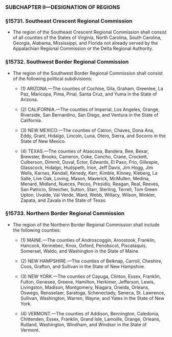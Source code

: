 ### SUBCHAPTER II—DESIGNATION OF REGIONS

### §15731. Southeast Crescent Regional Commission
* The region of the Southeast Crescent Regional Commission shall consist of all counties of the States of Virginia, North Carolina, South Carolina, Georgia, Alabama, Mississippi, and Florida not already served by the Appalachian Regional Commission or the Delta Regional Authority.

### §15732. Southwest Border Regional Commission
* The region of the Southwest Border Regional Commission shall consist of the following political subdivisions:

  * (1) ARIZONA.—The counties of Cochise, Gila, Graham, Greenlee, La Paz, Maricopa, Pima, Pinal, Santa Cruz, and Yuma in the State of Arizona.

  * (2) CALIFORNIA.—The counties of Imperial, Los Angeles, Orange, Riverside, San Bernardino, San Diego, and Ventura in the State of California.

  * (3) NEW MEXICO.—The counties of Catron, Chaves, Dona Ana, Eddy, Grant, Hidalgo, Lincoln, Luna, Otero, Sierra, and Socorro in the State of New Mexico.

  * (4) TEXAS.—The counties of Atascosa, Bandera, Bee, Bexar, Brewster, Brooks, Cameron, Coke, Concho, Crane, Crockett, Culberson, Dimmit, Duval, Ector, Edwards, El Paso, Frio, Gillespie, Glasscock, Hidalgo, Hudspeth, Irion, Jeff Davis, Jim Hogg, Jim Wells, Karnes, Kendall, Kenedy, Kerr, Kimble, Kinney, Kleberg, La Salle, Live Oak, Loving, Mason, Maverick, McMullen, Medina, Menard, Midland, Nueces, Pecos, Presidio, Reagan, Real, Reeves, San Patricio, Shleicher, Sutton, Starr, Sterling, Terrell, Tom Green Upton, Uvalde, Val Verde, Ward, Webb, Willacy, Wilson, Winkler, Zapata, and Zavala in the State of Texas.

### §15733. Northern Border Regional Commission
* The region of the Northern Border Regional Commission shall include the following counties:

  * (1) MAINE.—The counties of Androscoggin, Aroostook, Franklin, Hancock, Kennebec, Knox, Oxford, Penobscot, Piscataquis, Somerset, Waldo, and Washington in the State of Maine.

  * (2) NEW HAMPSHIRE.—The counties of Belknap, Carroll, Cheshire, Coos, Grafton, and Sullivan in the State of New Hampshire.

  * (3) NEW YORK.—The counties of Cayuga, Clinton, Essex, Franklin, Fulton, Genesee, Greene, Hamilton, Herkimer, Jefferson, Lewis, Livingston, Madison, Montgomery, Niagara, Oneida, Orleans, Oswego, Rensselaer, Saratoga, Schenectady, Seneca, St. Lawrence, Sullivan, Washington, Warren, Wayne, and Yates in the State of New York.

  * (4) VERMONT.—The counties of Addison, Bennington, Caledonia, Chittenden, Essex, Franklin, Grand Isle, Lamoille, Orange, Orleans, Rutland, Washington, Windham, and Windsor in the State of Vermont.